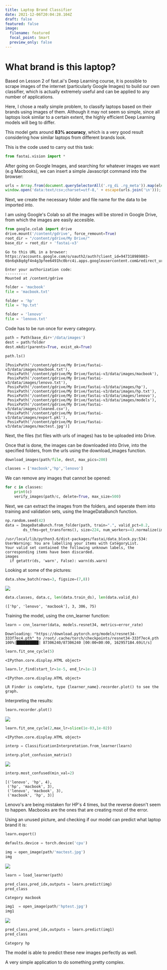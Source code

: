 ```yaml
---
title: Laptop Brand Classifier
date: 2021-12-06T20:04:28.104Z
draft: false
featured: false
image:
  filename: featured
  focal_point: Smart
  preview_only: false
---
```

<div class="cell markdown" data-colab_type="text" id="VcqRb4QYkmbP">

# **What brand is this laptop?**

Based on Lesson 2 of fast.ai's Deep Learning course, it is possible to
scrape images of the internet (particularly Google Images) to build our
own classifier, which is actually extremely useful and can be applied to
any number of applications.

Here, I chose a really simple problem, to classify laptops based on
their brands using images of them. Although it may not seem so simple,
since all laptops look similar to a certain extent, the highly efficient
Deep Learning models will beg to differ.

This model gets around **83% accuracy**, which is a very good result
considering how similar laptops from different brands look.

This is the code used to carry out this task:

</div>

<div class="cell code" data-execution_count="0" data-colab="{}" data-colab_type="code" id="gsHHdV6XluGZ">

``` python
from fastai.vision import *
```

</div>

<div class="cell markdown" data-colab_type="text" id="PvUq72LIl39D">

After going on Google Images, and searching for whatever images we want
(e.g Macbooks), we can insert a simple Javascript command into the
browser:

``` javascript
urls = Array.from(document.querySelectorAll('.rg_di .rg_meta')).map(el=>JSON.parse(el.textContent).ou);
window.open('data:text/csv;charset=utf-8,' + escape(urls.join('\n')));
```

</div>

<div class="cell markdown" data-colab_type="text" id="iYdSq-9ymedA">

Next, we create the necessary folder and file name for the data to be
imported into.

I am using Google's Colab so all the images will be stored in Google
Drive, from which the images are easily accesible.

</div>

<div class="cell code" data-execution_count="2" data-colab="{&quot;height&quot;:129,&quot;base_uri&quot;:&quot;https://localhost:8080/&quot;}" data-colab_type="code" id="T1TN9-WNkY70" data-outputId="5d289c41-99e6-4a39-9f5f-d9e66bb014cc">

``` python
from google.colab import drive
drive.mount('/content/gdrive', force_remount=True)
root_dir = "/content/gdrive/My Drive/"
base_dir = root_dir + 'fastai-v3'
```

<div class="output stream stdout">

    Go to this URL in a browser: https://accounts.google.com/o/oauth2/auth?client_id=947318989803-6bn6qk8qdgf4n4g3pfee6491hc0brc4i.apps.googleusercontent.com&redirect_uri=urn%3Aietf%3Awg%3Aoauth%3A2.0%3Aoob&scope=email%20https%3A%2F%2Fwww.googleapis.com%2Fauth%2Fdocs.test%20https%3A%2F%2Fwww.googleapis.com%2Fauth%2Fdrive%20https%3A%2F%2Fwww.googleapis.com%2Fauth%2Fdrive.photos.readonly%20https%3A%2F%2Fwww.googleapis.com%2Fauth%2Fpeopleapi.readonly&response_type=code
    
    Enter your authorization code:
    ··········
    Mounted at /content/gdrive

</div>

</div>

<div class="cell code" data-execution_count="0" data-colab="{}" data-colab_type="code" id="Ln3ej5gBmtST">

``` python
folder = 'macbook'
file = 'macbook.txt'
```

</div>

<div class="cell code" data-execution_count="0" data-colab="{}" data-colab_type="code" id="nwWtdIrymwnk">

``` python
folder = 'hp'
file = 'hp.txt'
```

</div>

<div class="cell code" data-execution_count="0" data-colab="{}" data-colab_type="code" id="Mgc2e9X1mycZ">

``` python
folder = 'lenovo'
file = 'lenovo.txt'
```

</div>

<div class="cell markdown" data-colab_type="text" id="nJjJIf8km0BH">

Code has to be run once for every category.

</div>

<div class="cell code" data-execution_count="0" data-colab="{}" data-colab_type="code" id="ipCpUf4ym3dJ">

``` python
path = Path(base_dir+'/data/images')
dest = path/folder
dest.mkdir(parents=True, exist_ok=True)
```

</div>

<div class="cell code" data-execution_count="6" data-colab="{&quot;height&quot;:201,&quot;base_uri&quot;:&quot;https://localhost:8080/&quot;}" data-colab_type="code" id="ko_JNlxXm5ir" data-outputId="066cbd8c-c4f9-46a2-9148-19bfa76dac5c">

``` python
path.ls()
```

<div class="output execute_result" data-execution_count="6">

    [PosixPath('/content/gdrive/My Drive/fastai-v3/data/images/macbook.txt'),
     PosixPath('/content/gdrive/My Drive/fastai-v3/data/images/macbook'),
     PosixPath('/content/gdrive/My Drive/fastai-v3/data/images/lenovo.txt'),
     PosixPath('/content/gdrive/My Drive/fastai-v3/data/images/hp'),
     PosixPath('/content/gdrive/My Drive/fastai-v3/data/images/hp.txt'),
     PosixPath('/content/gdrive/My Drive/fastai-v3/data/images/lenovo'),
     PosixPath('/content/gdrive/My Drive/fastai-v3/data/images/models'),
     PosixPath('/content/gdrive/My Drive/fastai-v3/data/images/cleaned.csv'),
     PosixPath('/content/gdrive/My Drive/fastai-v3/data/images/export.pkl'),
     PosixPath('/content/gdrive/My Drive/fastai-v3/data/images/mactest.jpg')]

</div>

</div>

<div class="cell markdown" data-colab_type="text" id="GY33yah7nACc">

Next, the files (txt files with urls of images) has to be uploaded into
Drive.

Once that is done, the images can be downloaded into Drive, into the
specified folders, from the urls using the download\_images function.

</div>

<div class="cell code" data-execution_count="0" data-colab="{}" data-colab_type="code" id="Uo8FOxIMnMph">

``` python
download_images(path/file, dest, max_pics=200)
```

</div>

<div class="cell code" data-execution_count="0" data-colab="{}" data-colab_type="code" id="oZVxlyo0nSXS">

``` python
classes = ['macbook','hp','lenovo']
```

</div>

<div class="cell markdown" data-colab_type="text" id="3a_JXI-SnPVZ">

We can remove any images that cannot be opened:

</div>

<div class="cell code" data-execution_count="0" data-colab="{}" data-colab_type="code" id="jCgaZufrnYes">

``` python
for c in classes:
    print(c)
    verify_images(path/c, delete=True, max_size=500)
```

</div>

<div class="cell markdown" data-colab_type="text" id="39A4szc9nhaE">

Next, we can extract the images from the folders, and seperate them into
training and validation sets, using the ImageDataBunch function.

</div>

<div class="cell code" data-execution_count="9" data-colab="{&quot;height&quot;:90,&quot;base_uri&quot;:&quot;https://localhost:8080/&quot;}" data-colab_type="code" id="KP5Aa04bne6r" data-outputId="79d39617-dc3b-4b7e-f173-7d577df37afe">

``` python
np.random.seed(42)
data = ImageDataBunch.from_folder(path, train=".", valid_pct=0.2,
        ds_tfms=get_transforms(), size=224, num_workers=4).normalize(imagenet_stats)
```

<div class="output stream stderr">

    /usr/local/lib/python3.6/dist-packages/fastai/data_block.py:534: UserWarning: You are labelling your items with CategoryList.
    Your valid set contained the following unknown labels, the corresponding items have been discarded.
    images
      if getattr(ds, 'warn', False): warn(ds.warn)

</div>

</div>

<div class="cell markdown" data-colab_type="text" id="oU1-LgL9n2kA">

Looking at some of the pictures:

</div>

<div class="cell code" data-execution_count="10" data-colab="{&quot;height&quot;:568,&quot;base_uri&quot;:&quot;https://localhost:8080/&quot;}" data-colab_type="code" id="nHrnAOPOn42T" data-outputId="f0de0a93-6775-4a38-e58c-77158e5a3c3f">

``` python
data.show_batch(rows=3, figsize=(7,8))
```

<div class="output display_data">

![](0dd427565e8ff1a01bc0dd4e8f8c7b85820df9fc.png)

</div>

</div>

<div class="cell code" data-execution_count="11" data-colab="{&quot;height&quot;:35,&quot;base_uri&quot;:&quot;https://localhost:8080/&quot;}" data-colab_type="code" id="-SwN9kbCn-Wt" data-outputId="494f46db-a851-483d-b6cc-7bc24f063562">

``` python
data.classes, data.c, len(data.train_ds), len(data.valid_ds)
```

<div class="output execute_result" data-execution_count="11">

    (['hp', 'lenovo', 'macbook'], 3, 306, 75)

</div>

</div>

<div class="cell markdown" data-colab_type="text" id="4EBj8E24n7Mc">

Training the model, using the cnn\_learner function:

</div>

<div class="cell code" data-execution_count="12" data-colab="{&quot;height&quot;:54,&quot;base_uri&quot;:&quot;https://localhost:8080/&quot;}" data-colab_type="code" id="f9DQcTYdpB2t" data-outputId="69e26d80-2e19-43a9-f6c1-45c0ec1cc329">

``` python
learn = cnn_learner(data, models.resnet34, metrics=error_rate)
```

<div class="output stream stderr">

    Downloading: "https://download.pytorch.org/models/resnet34-333f7ec4.pth" to /root/.cache/torch/checkpoints/resnet34-333f7ec4.pth
    100%|██████████| 87306240/87306240 [00:00<00:00, 162957184.69it/s]

</div>

</div>

<div class="cell code" data-execution_count="13" data-colab="{&quot;height&quot;:206,&quot;base_uri&quot;:&quot;https://localhost:8080/&quot;}" data-colab_type="code" id="3sK4XXL1pEDA" data-outputId="75093b66-00d6-4ad6-814e-4c47d4ed46d2">

``` python
learn.fit_one_cycle(5)
```

<div class="output display_data">

    <IPython.core.display.HTML object>

</div>

</div>

<div class="cell code" data-execution_count="14" data-colab="{&quot;height&quot;:35,&quot;base_uri&quot;:&quot;https://localhost:8080/&quot;}" data-colab_type="code" id="_3RnBL1JpzSI" data-outputId="094e0b8a-a3e9-4725-bc56-bddc03aaa74f">

``` python
learn.lr_find(start_lr=1e-5, end_lr=1e-1)
```

<div class="output display_data">

    <IPython.core.display.HTML object>

</div>

<div class="output stream stdout">

    LR Finder is complete, type {learner_name}.recorder.plot() to see the graph.

</div>

</div>

<div class="cell markdown" data-colab_type="text" id="tE0vgUX-pVKW">

Interpreting the results:

</div>

<div class="cell code" data-execution_count="15" data-colab="{&quot;height&quot;:283,&quot;base_uri&quot;:&quot;https://localhost:8080/&quot;}" data-colab_type="code" id="d7duac2op6bF" data-outputId="cf2237b6-d46b-428b-f402-3d1a05cf754c">

``` python
learn.recorder.plot()
```

<div class="output display_data">

![](f05a7178abf5517b21c43b75870dc2d1ae61e739.png)

</div>

</div>

<div class="cell code" data-execution_count="18" data-colab="{&quot;height&quot;:112,&quot;base_uri&quot;:&quot;https://localhost:8080/&quot;}" data-colab_type="code" id="VLsHSAdXqV7M" data-outputId="79647e14-126c-488c-a81f-5a4fc9f09d39">

``` python
learn.fit_one_cycle(2,max_lr=slice(1e-03,1e-02))
```

<div class="output display_data">

    <IPython.core.display.HTML object>

</div>

</div>

<div class="cell code" data-execution_count="0" data-colab="{}" data-colab_type="code" id="ZH31vr48pH-c">

``` python
interp = ClassificationInterpretation.from_learner(learn)
```

</div>

<div class="cell code" data-execution_count="20" data-colab="{&quot;height&quot;:311,&quot;base_uri&quot;:&quot;https://localhost:8080/&quot;}" data-colab_type="code" id="myqzHX6ipbs-" data-outputId="f88ea5c1-9da6-467c-ccb2-5a0690993284">

``` python
interp.plot_confusion_matrix()
```

<div class="output display_data">

![](62b5065a25326ae875403e03cfe5c031aec0fc00.png)

</div>

</div>

<div class="cell code" data-execution_count="21" data-colab="{&quot;height&quot;:90,&quot;base_uri&quot;:&quot;https://localhost:8080/&quot;}" data-colab_type="code" id="2W81NsN4q_oI" data-outputId="7c1e79fb-57c6-456b-9c88-14e05016cfb5">

``` python
interp.most_confused(min_val=2)
```

<div class="output execute_result" data-execution_count="21">

    [('lenovo', 'hp', 4),
     ('hp', 'macbook', 3),
     ('lenovo', 'macbook', 3),
     ('macbook', 'hp', 3)]

</div>

</div>

<div class="cell markdown" data-colab_type="text" id="MJIyPS5dpgxS">

Lenovo's are being mistaken for HP's 4 times, but the reverse doesn't
seem to happen. Macbooks are the ones that are creating most of the
error.

Using an unused picture, and checking if our model can predict what
laptop brand it is:

</div>

<div class="cell code" data-execution_count="0" data-colab="{}" data-colab_type="code" id="hhuNeXWSrmll">

``` python
learn.export()
```

</div>

<div class="cell code" data-execution_count="0" data-colab="{}" data-colab_type="code" id="jQW59finpdzw">

``` python
defaults.device = torch.device('cpu')
```

</div>

<div class="cell code" data-execution_count="30" data-colab="{&quot;height&quot;:254,&quot;base_uri&quot;:&quot;https://localhost:8080/&quot;}" data-colab_type="code" id="2RHf5dXIrbbc" data-outputId="d16ee440-b9bb-4fe8-c791-7cbb81e9b444">

``` python
img = open_image(path/'mactest.jpg')
img
```

<div class="output execute_result" data-execution_count="30">

![](16bfbb91c9f78f785cab8b695ed1fb2ad4ffe390.jpg)

</div>

</div>

<div class="cell code" data-execution_count="0" data-colab="{}" data-colab_type="code" id="IPcErrtNrdIH">

``` python
learn = load_learner(path)
```

</div>

<div class="cell code" data-execution_count="27" data-colab="{&quot;height&quot;:35,&quot;base_uri&quot;:&quot;https://localhost:8080/&quot;}" data-colab_type="code" id="C-A8o48Krjdw" data-outputId="97144627-028c-47a7-8ead-b68955d1ca7f">

``` python
pred_class,pred_idx,outputs = learn.predict(img)
pred_class
```

<div class="output execute_result" data-execution_count="27">

    Category macbook

</div>

</div>

<div class="cell code" data-execution_count="29" data-colab="{&quot;height&quot;:365,&quot;base_uri&quot;:&quot;https://localhost:8080/&quot;}" data-colab_type="code" id="hF8B95YDrvB4" data-outputId="c719880d-c4ff-41fc-ae01-398e3cfcb5a4">

``` python
img1  = open_image(path/'hptest.jpg')
img1
```

<div class="output execute_result" data-execution_count="29">

![](6bef6e7d6581987280a201ad353c234d8f143ee1.jpg)

</div>

</div>

<div class="cell code" data-execution_count="33" data-colab="{&quot;height&quot;:35,&quot;base_uri&quot;:&quot;https://localhost:8080/&quot;}" data-colab_type="code" id="SqWlgPFFsARu" data-outputId="98c707b3-ed32-47d4-ebfd-2c08effd269e">

``` python
pred_class,pred_idx,outputs = learn.predict(img1)
pred_class
```

<div class="output execute_result" data-execution_count="33">

    Category hp

</div>

</div>

<div class="cell markdown" data-colab_type="text" id="73U279aGsJE1">

The model is able to predict these new images perfectly as well.

A very simple application to do something pretty complex.

</div>
